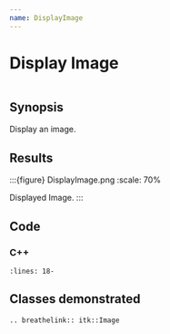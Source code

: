 ```yaml
---
name: DisplayImage
---
```


# Display Image

```{index} single: Image
```

## Synopsis

Display an image.

## Results

:::{figure} DisplayImage.png
:scale: 70%

Displayed Image.
:::

## Code

### C++

```{literalinclude} Code.cxx
:lines: 18-
```

## Classes demonstrated

```{eval-rst}
.. breathelink:: itk::Image
```
